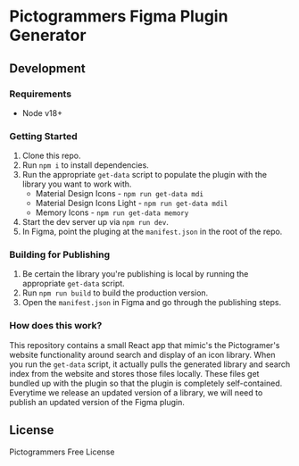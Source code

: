 # Pictogrammers Figma Plugin Generator

## Development

### Requirements

- Node v18+

### Getting Started

1. Clone this repo.
2. Run `npm i` to install dependencies.
3. Run the appropriate `get-data` script to populate the plugin with the library you want to work with.
   - Material Design Icons - `npm run get-data mdi`
   - Material Design Icons Light - `npm run get-data mdil`
   - Memory Icons - `npm run get-data memory`
4. Start the dev server up via `npm run dev`.
5. In Figma, point the pluging at the `manifest.json` in the root of the repo.

### Building for Publishing

1. Be certain the library you're publishing is local by running the appropriate `get-data` script.
2. Run `npm run build` to build the production version.
3. Open the `manifest.json` in Figma and go through the publishing steps.

### How does this work?

This repository contains a small React app that mimic's the Pictogramer's website functionality around search and display of an icon library. When you run the `get-data` script, it actually pulls the generated library and search index from the website and stores those files locally. These files get bundled up with the plugin so that the plugin is completely self-contained. Everytime we release an updated version of a library, we will need to publish an updated version of the Figma plugin.

## License

Pictogrammers Free License
